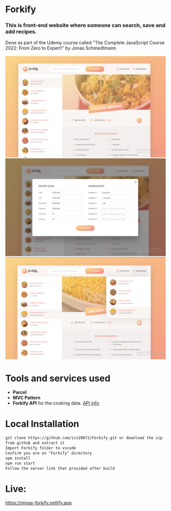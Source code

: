 # Forkify
<h3>This is front-end website where someone can search, save and add recipes.</h3>
Done as part of the Udemy course called "The Complete JavaScript Course 2022: From Zero to Expert!" by Jonas Schmedtmann<br><br>

<img src="screenshots/index-page.png" width="900">
<img src="screenshots/create-recipe-modal.png" width="900">
<img src="screenshots/bookmarks.png" width="900">

# Tools and services used
<ul>
<li><b>Parcel</b></li>
<li><b>MVC Pattern</b></li>
<li><b>Forkify API</b> for the cooking data. <a href="https://forkify-api.herokuapp.com"> API info<a></li>
</ul>

# Local Installation
```
git clone https://github.com/ics20072/Forkify.git or download the zip from github and extract it
Import Forkify folder to vscode
Confirm you are on "Forkify" directory
npm install
npm run start
Follow the server link that provided after build
```

# Live: 
https://minas-forkify.netlify.app
